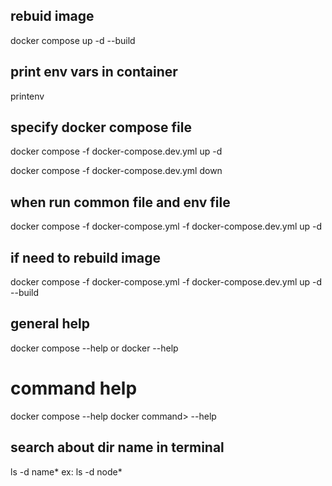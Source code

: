 
## rebuid image 
docker compose up -d --build


## print env vars in container
printenv


## specify docker compose file 
docker compose -f docker-compose.dev.yml up -d

docker compose -f docker-compose.dev.yml down

## when run common file and env file
docker compose -f docker-compose.yml -f docker-compose.dev.yml up -d

## if need to rebuild image
docker compose -f docker-compose.yml -f docker-compose.dev.yml up -d  --build


## general help 
docker compose --help 
or 
docker --help

# command help

docker compose <command> --help
docker command> --help

## search about dir name in terminal
ls -d name*
ex: ls -d node*